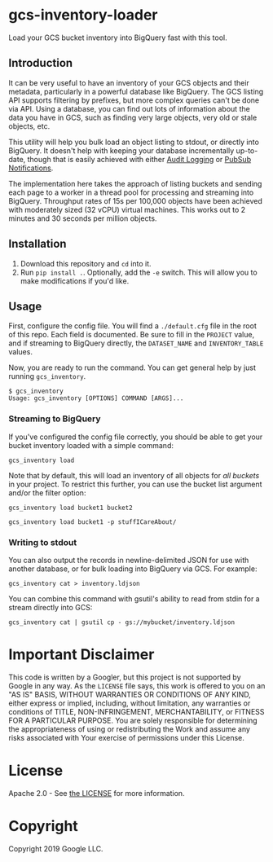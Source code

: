 # gcs-inventory-loader
Load your GCS bucket inventory into BigQuery fast with this tool.

## Introduction

It can be very useful to have an inventory of your GCS objects and their metadata, particularly in a powerful database like BigQuery. The GCS listing API supports filtering by prefixes, but more complex queries can't be done via API. Using a database, you can find out lots of information about the data you have in GCS, such as finding very large objects, very old or stale objects, etc.

This utility will help you bulk load an object listing to stdout, or directly into BigQuery. It doesn't help with keeping your database incrementally up-to-date, though that is easily achieved with either [Audit Logging](https://cloud.google.com/storage/docs/audit-logs) or [PubSub Notifications](https://cloud.google.com/storage/docs/pubsub-notifications).

The implementation here takes the approach of listing buckets and sending each page to a worker in a thread pool for processing and streaming into BigQuery. Throughput rates of 15s per 100,000 objects have been achieved with moderately sized (32 vCPU) virtual machines. This works out to 2 minutes and 30 seconds per million objects.

## Installation

  1) Download this repository and `cd` into it.
  2) Run `pip install .`. Optionally, add the `-e` switch. This will allow you to make modifications if you'd like.

## Usage

First, configure the config file. You will find a `./default.cfg` file in the root of this repo. Each field is documented. Be sure to fill in the `PROJECT` value, and if streaming to BigQuery directly, the `DATASET_NAME` and `INVENTORY_TABLE` values.

Now, you are ready to run the command. You can get general help by just running `gcs_inventory`.

```
$ gcs_inventory
Usage: gcs_inventory [OPTIONS] COMMAND [ARGS]...
```

### Streaming to BigQuery

If you've configured the config file correctly, you should be able to get your bucket inventory loaded with a simple command:

```
gcs_inventory load
```

Note that by default, this will load an inventory of all objects for _all buckets_ in your project. To restrict this further, you can use the bucket list argument and/or the filter option:

```
gcs_inventory load bucket1 bucket2
```

```
gcs_inventory load bucket1 -p stuffICareAbout/
```

### Writing to stdout

You can also output the records in newline-delimited JSON for use with another database, or for bulk loading into BigQuery via GCS. For example:

```
gcs_inventory cat > inventory.ldjson
```

You can combine this command with gsutil's ability to read from stdin for a stream directly into GCS:

```
gcs_inventory cat | gsutil cp - gs://mybucket/inventory.ldjson
```

# Important Disclaimer

This code is written by a Googler, but this project is not supported by Google in any way. As the `LICENSE` file says, this work is offered to you on an "AS IS" BASIS, WITHOUT WARRANTIES OR CONDITIONS OF ANY KIND, either express or implied, including, without limitation, any warranties or conditions of TITLE, NON-INFRINGEMENT, MERCHANTABILITY, or FITNESS FOR A PARTICULAR PURPOSE. You are solely responsible for determining the appropriateness of using or redistributing the Work and assume any risks associated with Your exercise of permissions under this License.

# License
Apache 2.0 - See [the LICENSE](/LICENSE) for more information.

# Copyright
Copyright 2019 Google LLC.